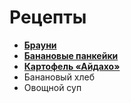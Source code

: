 # Рецепты

- [**Брауни**](brownie.md)
- [**Банановые панкейки**](banana_pancakes.md)
- [**Картофель «Айдахо»**](patatoes_idaho.md)
- Банановый хлеб
- Овощной суп